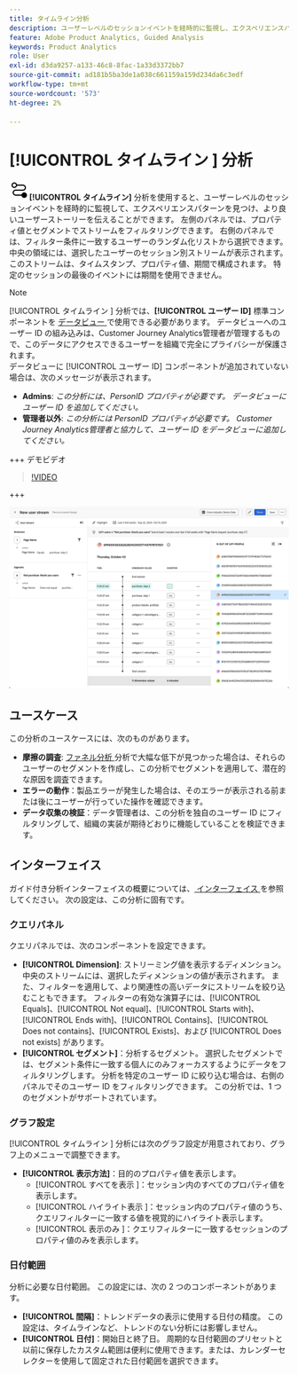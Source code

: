```yaml
---
title: タイムライン分析
description: ユーザーレベルのセッションイベントを経時的に監視し、エクスペリエンスパターンを見つけます。
feature: Adobe Product Analytics, Guided Analysis
keywords: Product Analytics
role: User
exl-id: d3da9257-a133-46c8-8fac-1a33d3372bb7
source-git-commit: ad181b5ba3de1a038c661159a159d234da6c3edf
workflow-type: tm+mt
source-wordcount: '573'
ht-degree: 2%

---
```


# [!UICONTROL  タイムライン ] 分析

![ タイムライン ](/help/assets/icons/Timeline.svg)**[!UICONTROL タイムライン]** 分析を使用すると、ユーザーレベルのセッションイベントを経時的に監視して、エクスペリエンスパターンを見つけ、より良いユーザーストーリーを伝えることができます。 左側のパネルでは、プロパティ値とセグメントでストリームをフィルタリングできます。 右側のパネルでは、フィルター条件に一致するユーザーのランダム化リストから選択できます。 中央の領域には、選択したユーザーのセッション別ストリームが表示されます。このストリームは、タイムスタンプ、プロパティ値、期間で構成されます。 特定のセッションの最後のイベントには期間を使用できません。


>[!NOTE]
>
>[!UICONTROL  タイムライン ] 分析では、**[!UICONTROL ユーザー ID]** 標準コンポーネントを [ データビュー ](/help/data-views/component-reference.md#optional) で使用できる必要があります。 データビューへのユーザー ID の組み込みは、Customer Journey Analytics管理者が管理するもので、このデータにアクセスできるユーザーを組織で完全にプライバシーが保護されます。
><br/>データビューに [!UICONTROL  ユーザー ID] コンポーネントが追加されていない場合は、次のメッセージが表示されます。
>
>* **Admins**: *この分析には、PersonID プロパティが必要です。 データビューにユーザー ID を追加してください。*
>* **管理者以外**: *この分析には PersonID プロパティが必要です。 Customer Journey Analytics管理者と協力して、ユーザー ID をデータビューに追加してください。*


+++ デモビデオ

>[!VIDEO](https://video.tv.adobe.com/v/3427810/?learn=on)

+++

![タイムライン](../assets/timeline-new.png)

## ユースケース

この分析のユースケースには、次のものがあります。

* **摩擦の調査**: [ ファネル分析 ](funnel.md) 分析で大幅な低下が見つかった場合は、それらのユーザーのセグメントを作成し、この分析でセグメントを適用して、潜在的な原因を調査できます。
* **エラーの動作**：製品エラーが発生した場合は、そのエラーが表示される前または後にユーザーが行っていた操作を確認できます。
* **データ収集の検証**：データ管理者は、この分析を独自のユーザー ID にフィルタリングして、組織の実装が期待どおりに機能していることを検証できます。

## インターフェイス

ガイド付き分析インターフェイスの概要については、[ インターフェイス ](../overview.md#interface) を参照してください。 次の設定は、この分析に固有です。

### クエリパネル

クエリパネルでは、次のコンポーネントを設定できます。

* **[!UICONTROL Dimension]**: ストリーミング値を表示するディメンション。 中央のストリームには、選択したディメンションの値が表示されます。 また、フィルターを適用して、より関連性の高いデータにストリームを絞り込むこともできます。 フィルターの有効な演算子には、[!UICONTROL Equals]、[!UICONTROL Not equal]、[!UICONTROL Starts with]、[!UICONTROL Ends with]、[!UICONTROL Contains]、[!UICONTROL Does not contains]、[!UICONTROL Exists]、および [!UICONTROL Does not exists] があります。
* **[!UICONTROL セグメント]**：分析するセグメント。 選択したセグメントでは、セグメント条件に一致する個人にのみフォーカスするようにデータをフィルタリングします。 分析を特定のユーザー ID に絞り込む場合は、右側のパネルでそのユーザー ID をフィルタリングできます。 この分析では、1 つのセグメントがサポートされています。

### グラフ設定

[!UICONTROL  タイムライン ] 分析には次のグラフ設定が用意されており、グラフ上のメニューで調整できます。

* **[!UICONTROL 表示方法]**：目的のプロパティ値を表示します。
   * [!UICONTROL  すべてを表示 ]：セッション内のすべてのプロパティ値を表示します。
   * [!UICONTROL  ハイライト表示 ]：セッション内のプロパティ値のうち、クエリフィルターに一致する値を視覚的にハイライト表示します。
   * [!UICONTROL  表示のみ ]：クエリフィルターに一致するセッションのプロパティ値のみを表示します。

### 日付範囲

分析に必要な日付範囲。 この設定には、次の 2 つのコンポーネントがあります。

* **[!UICONTROL 間隔]**：トレンドデータの表示に使用する日付の精度。 この設定は、タイムラインなど、トレンドのない分析には影響しません。
* **[!UICONTROL 日付]**：開始日と終了日。 周期的な日付範囲のプリセットと以前に保存したカスタム範囲は便利に使用できます。または、カレンダーセレクターを使用して固定された日付範囲を選択できます。
